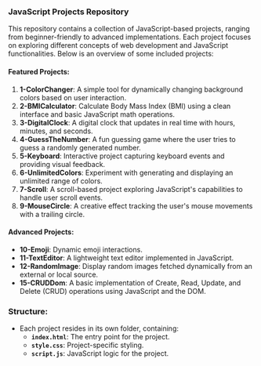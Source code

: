 
### JavaScript Projects Repository

This repository contains a collection of JavaScript-based projects, ranging from beginner-friendly to advanced implementations. Each project focuses on exploring different concepts of web development and JavaScript functionalities. Below is an overview of some included projects:

#### Featured Projects:
1. **1-ColorChanger**: A simple tool for dynamically changing background colors based on user interaction.
2. **2-BMICalculator**: Calculate Body Mass Index (BMI) using a clean interface and basic JavaScript math operations.
3. **3-DigitalClock**: A digital clock that updates in real time with hours, minutes, and seconds.
4. **4-GuessTheNumber**: A fun guessing game where the user tries to guess a randomly generated number.
5. **5-Keyboard**: Interactive project capturing keyboard events and providing visual feedback.
6. **6-UnlimitedColors**: Experiment with generating and displaying an unlimited range of colors.
7. **7-Scroll**: A scroll-based project exploring JavaScript's capabilities to handle user scroll events.
8. **9-MouseCircle**: A creative effect tracking the user's mouse movements with a trailing circle.

#### Advanced Projects:
- **10-Emoji**: Dynamic emoji interactions.
- **11-TextEditor**: A lightweight text editor implemented in JavaScript.
- **12-RandomImage**: Display random images fetched dynamically from an external or local source.
- **15-CRUDDom**: A basic implementation of Create, Read, Update, and Delete (CRUD) operations using JavaScript and the DOM.

### Structure:
- Each project resides in its own folder, containing:
  - **`index.html`**: The entry point for the project.
  - **`style.css`**: Project-specific styling.
  - **`script.js`**: JavaScript logic for the project.

